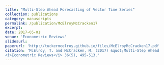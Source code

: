 ```yaml
---
title: "Multi-Step Ahead Forecasting of Vector Time Series"
collection: publications
category: manuscripts
permalink: /publication/McElroyMcCracken17
excerpt: 
date: 2017-05-01
venue: 'Econometric Reviews'
slidesurl: 
paperurl: 'http://tuckermcelroy.github.io/files/McElroyMcCracken17.pdf'
citation: 'McElroy, T. and McCracken, M. (2017) &quot;Multi-Step Ahead Forecasting of Vector Time Series.&quot; 
<i>Econometric Reviews</i> 36(5), 495-513.'
---
```

